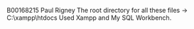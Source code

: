 B00168215 Paul Rigney
The root directory for all these files -> C:\xampp\htdocs
Used Xampp and My SQL Workbench.
